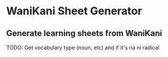 # WaniKani Sheet Generator
## Generate learning sheets from WaniKani

TODO: Get vocabulary type (noun, etc) and if it's na ni radical